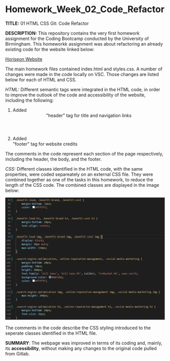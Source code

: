 # Homework_Week_02_Code_Refactor

<b>TITLE:</b> 01 HTML CSS Git: Code Refactor

<b>DESCRIPTION:</b>
This repository contains the very first homework assignment for the Coding Bootcamp conducted by the University of Birmingham. This homeworkk assignment was about refactoring an already existing code for the website linked below:

<a href="https://maryum97.github.io/Homework_Week_02/homework.html">Horiseon Website</a>

The main homework files contained index.html and styles.css. A number of changes were made in the code locally on VSC. Those changes are listed below for each of HTML and CSS.

<i>HTML:</i> 
Different semantic tags were integrated in the HTML code, in order to improve the outlook of the code and accessibility of the website, including the following:
1. Added <header> "header" tag for title and navigation links
2. Added <footer> "footer" tag for website credits

The comments in the code represent each section of the page respectively, including the header, the body, and the footer.

<i>CSS:</i>
Different classes identified in the HTML code, with the same properties, were coded separeately on an external CSS file. They were combined together as one of the tasks in this homework, to reduce the length of the CSS code. The combined classes are displayed in the image below:

<img src="Assets/Screenshot of CSS Code.PNG">

The comments in the code describe the CSS styling introduced to the seperate classes identified in the HTML file.

<b>SUMMARY</b>:
The webpage was improved in terms of its coding and, mainly, its <b>accessibility</B>, without making any changes to the original code pulled from Gitlab.
